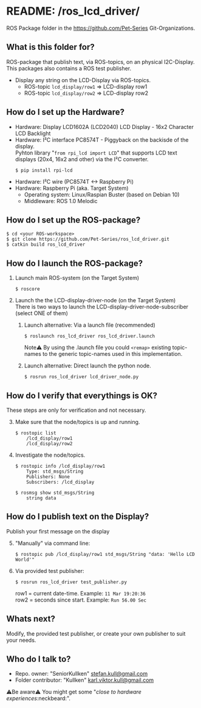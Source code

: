 # README: /ros_lcd_driver/ #

ROS Package folder in the https://github.com/Pet-Series Git-Organizations.</br>

## **What is this folder for?** ##

ROS-package that publish text, via ROS-topics, on an physical I2C-Display.</br>
This packages also contains a ROS test publisher.</br>

* Display any string on the LCD-Display via ROS-topics.
  * ROS-topic `lcd_display/row1` => LCD-display row1
  * ROS-topic `lcd_display/row2` => LCD-display row2


## **How do I set up the Hardware?** ##

* Hardware: Display LCD1602A (LCD2040) LCD Display - 16x2 Character LCD Backlight
* Hardware: I²C interface PC8574T - Piggyback on the backisde of the display.</br>
    Pyhton library "`from rpi_lcd import LCD`" that supports LCD text displays (20x4, 16x2 and other) via the I²C converter.</br>
    ```
    $ pip install rpi-lcd
    ```
* Hardware: I²C wire (PC8574T <-> Raspberry Pi)
* Hardware: Raspberry Pi (aka. Target System)
  * Operating system: Linux/Raspian Buster (based on Debian 10)
  * Middleware: ROS 1.0 Melodic

## **How do I set up the ROS-package?** ##
```
$ cd <your ROS-workspace>
$ git clone https://github.com/Pet-Series/ros_lcd_driver.git
$ catkin build ros_lcd_driver
```

## **How do I launch the ROS-package?** ##
1. Launch main ROS-system (on the Target System) 
   ```
   $ roscore
   ```
2.  Launch the the LCD-display-driver-node (on the Target System)</br>
    There is two ways to launch the LCD-display-driver-node-subscriber (select ONE of them)

    1. Launch alternative: Via a launch file (recommended)
       ```
       $ roslaunch ros_lcd_driver ros_lcd_driver.launch
       ```
       Note:warning: By using the .launch file you could `<remap>` existing topic-names to the generic topic-names used in this implementation.

    2. Launch alternative: Direct launch the python node.
       ```
       $ rosrun ros_lcd_driver lcd_driver_node.py
       ```
## **How do I verify that everythings is OK?** ##
These steps are only for verification and not necessary. 

3.  Make sure that the node/topics is up and running.
    ```
    $ rostopic list
        /lcd_display/row1
        /lcd_display/row2
    ```
4.  Investigate the node/topics.
    ```
    $ rostopic info /lcd_display/row1
        Type: std_msgs/String
        Publishers: None
        Subscribers: /lcd_display
    
    $ rosmsg show std_msgs/String
        string data
    ```
## **How do I publish text on the Display?** ##
Publish your first message on the display

5.  "Manually" via command line: 
    ```
    $ rostopic pub /lcd_display/row1 std_msgs/String "data: 'Hello LCD World'"
    ```
6.  Via provided test publisher: 
    ```
    $ rosrun ros_lcd_driver test_publisher.py
    ```
    row1 = current date-time.   Example: `11 Mar 19:20:36`</br>
    row2 = seconds since start. Example:  `Run 56.00 Sec`

## **Whats next?** ##
Modify, the provided test publisher, or create your own publisher to suit your needs.

## **Who do I talk to?** ##

* Repo. owner: "SeniorKullken" <stefan.kull@gmail.com>
* Folder contributor: "Kullken" <karl.viktor.kull@gmail.com>


:warning:Be aware:warning: You might get some "*close to hardware experiences*:neckbeard:".
